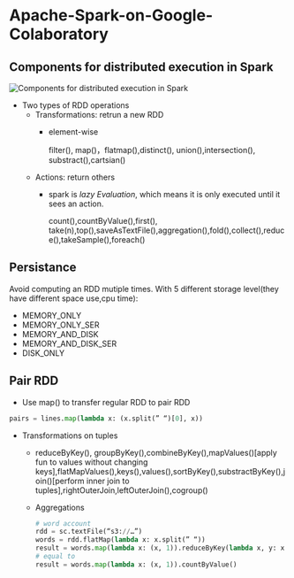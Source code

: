 # Apache-Spark-on-Google-Colaboratory
## Components for distributed execution in Spark

![Components for distributed execution in Spark](https://spark.apache.org/docs/latest/img/cluster-overview.png)

* Two types of RDD operations
  * Transformations: retrun a new RDD
    * element-wise
    
      filter(), map()，flatmap(),distinct(), union(),intersection(), substract(),cartsian()
  * Actions: return others
    * spark is *lazy Evaluation*, which means it is only executed until it sees an action.
    
       count(),countByValue(),first(), take(n),top(),saveAsTextFile(),aggregation(),fold(),collect(),reduce(),takeSample(),foreach()

## Persistance
  Avoid computing an RDD mutiple times. With 5 different storage level(they have different space use,cpu time):
   * MEMORY_ONLY
   * MEMORY_ONLY_SER
   * MEMORY_AND_DISK
   * MEMORY_AND_DISK_SER
   * DISK_ONLY

## Pair RDD
  * Use map() to transfer regular RDD to pair RDD
  ```python
  pairs = lines.map(lambda x: (x.split(” “)[0], x))
  ```
  * Transformations on tuples
    * reduceByKey(), groupByKey(),combineByKey(),mapValues()[apply fun to values without changing keys],flatMapValues(),keys(),values(),sortByKey(),substractByKey(),join()[perform inner join to tuples],rightOuterJoin,leftOuterJoin(),cogroup()
  
    * Aggregations
      ```python
      # word account
      rdd = sc.textFile(“s3://…”)
      words = rdd.flatMap(lambda x: x.split(” “))
      result = words.map(lambda x: (x, 1)).reduceByKey(lambda x, y: x + y)
      # equal to 
      result = words.map(lambda x: (x, 1)).countByValue() 
      ```
